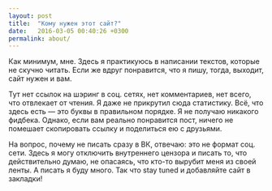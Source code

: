 ```yaml
---
layout: post
title:  "Кому нужен этот сайт?"
date:   2016-03-05 00:40:26 +0300
permalink: about/
---
```

Как минимум, мне. Здесь я практикуюсь в написании текстов, которые не скучно читать. Если же вдруг понравится, что я пишу, тогда, выходит, сайт нужен и вам. 

Тут нет ссылок на шэринг в соц. сетях, нет комментариев, нет всего, что отвлекает от чтения. Я даже не прикрутил сюда статистику. Всё, что здесь есть — это буквы в правильном порядке. Я не получаю никакого фидбека. Однако, если вам реально понравится пост, ничего не помешает скопировать ссылку и поделиться ею с друзьями. 

На вопрос, почему не писать сразу в ВК, отвечаю: это не формат соц. сети. Здесь я могу отключить внутреннего цензора и писать то, что действительно думаю, не опасаясь, что кто-то вырубит меня из своей ленты. А писать я буду много. Так что stay tuned и добавляйте сайт в закладки!